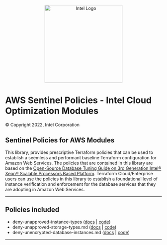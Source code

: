 <p align="center">
  <img src="https://github.com/intel/policy-library-intel-aws/blob/main/images/logo-classicblue-800px.png?raw=true" alt="Intel Logo" width="250"/>
</p>

# AWS Sentinel Policies - Intel Cloud Optimization Modules  

© Copyright 2022, Intel Corporation

## Sentinel Policies for AWS Modules

This library, provides prescriptive Terraform policies that can be used to establish a seemless and performant baseline Terraform configuration for Amazon Web Services. The policies that are contained in this library are based on the [Open-Source Database Tuning Guide on 3rd Generation Intel® Xeon® Scalable Processors Based Platform](https://www.intel.com/content/dam/develop/external/us/en/documents/Open-Source-Database-Tuning-Guide-on-3rd-Generation-Intel-Xeon-Scalable-Processors.pdf). Terraform Cloud/Enterprise users can use the policies in this library to establish a foundational level of instance verification and enforcement for the database services that they are adopting in Amazon Web Services.

---

## Policies included

- deny-unapproved-instance-types ([docs](https://github.com/OTCShare2/policy-library-intel-aws/blob/main/docs/policies/deny-unapproved-instance-types.md) | [code](https://github.com/OTCShare2/policy-library-intel-aws/blob/main/policies/deny-unapproved-instance-types/deny-unapproved-instance-types.sentinel))
- deny-unapproved-storage-types.md ([docs](https://github.com/OTCShare2/policy-library-intel-aws/tree/main/docs/policies#:~:text=deny%2Dunapproved%2Dstorage%2Dtypes.md) | [code](https://github.com/OTCShare2/policy-library-intel-aws/blob/main/policies/deny-unapproved-storage-types/deny-unapproved-storage-types.sentinel))
- deny-unencrypted-database-instances.md ([docs](https://github.com/OTCShare2/policy-library-intel-aws/blob/main/docs/policies/deny-unencrypted-database-instances.md) | [code](https://github.com/OTCShare2/policy-library-intel-aws/blob/main/policies/deny-unencrypted-database-instances/deny-unencrypted-database-instances.sentinel))
---
